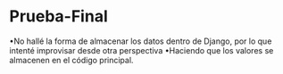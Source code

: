 # Prueba-Final

•No hallé la forma de almacenar los datos dentro de Django, por lo que intenté improvisar desde otra perspectiva
•Haciendo que los valores se almacenen en el código principal.
